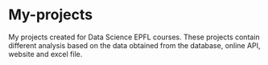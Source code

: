 # My-projects
My projects created for Data Science EPFL courses.
These projects contain different analysis based on the data obtained from the database, online API, website and excel file.

